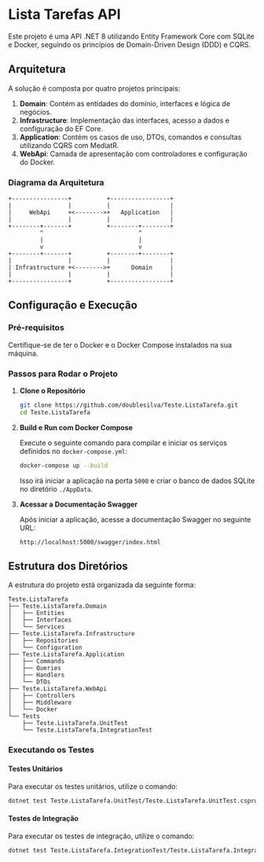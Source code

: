# Lista Tarefas API

Este projeto é uma API .NET 8 utilizando Entity Framework Core com SQLite e Docker, seguindo os princípios de Domain-Driven Design (DDD) e CQRS.

## Arquitetura

A solução é composta por quatro projetos principais:

1. **Domain**: Contém as entidades do domínio, interfaces e lógica de negócios.
2. **Infrastructure**: Implementação das interfaces, acesso a dados e configuração do EF Core.
3. **Application**: Contém os casos de uso, DTOs, comandos e consultas utilizando CQRS com MediatR.
4. **WebApi**: Camada de apresentação com controladores e configuração do Docker.

### Diagrama da Arquitetura

```plaintext
+----------------+          +-----------------+
|                |          |                 |
|     WebApi     +<-------->+   Application   |
|                |          |                 |
+--------+-------+          +--------+--------+
         ^                           ^
         |                           |
         v                           v
+--------+-------+          +--------+--------+
|                |          |                 |
| Infrastructure +<-------->+      Domain     |
|                |          |                 |
+----------------+          +-----------------+
```

## Configuração e Execução

### Pré-requisitos

Certifique-se de ter o Docker e o Docker Compose instalados na sua máquina.

### Passos para Rodar o Projeto

1. **Clone o Repositório**

   ```bash
   git clone https://github.com/doublesilva/Teste.ListaTarefa.git
   cd Teste.ListaTarefa
   ```

2. **Build e Run com Docker Compose**

   Execute o seguinte comando para compilar e iniciar os serviços definidos no `docker-compose.yml`:

   ```bash
   docker-compose up --build
   ```

   Isso irá iniciar a aplicação na porta `5000` e criar o banco de dados SQLite no diretório `./AppData`.

3. **Acessar a Documentação Swagger**

   Após iniciar a aplicação, acesse a documentação Swagger no seguinte URL:

   ```url
   http://localhost:5000/swagger/index.html
   ```

## Estrutura dos Diretórios

A estrutura do projeto está organizada da seguinte forma:

```plaintext
Teste.ListaTarefa
├── Teste.ListaTarefa.Domain
│   ├── Entities
│   ├── Interfaces
│   └── Services
├── Teste.ListaTarefa.Infrastructure
│   ├── Repositories
│   └── Configuration
├── Teste.ListaTarefa.Application
│   ├── Commands
│   ├── Queries
│   ├── Handlers
│   └── DTOs
├── Teste.ListaTarefa.WebApi
│   ├── Controllers
│   ├── Middleware
│   └── Docker
└── Tests
    ├── Teste.ListaTarefa.UnitTest
    └── Teste.ListaTarefa.IntegrationTest
```

### Executando os Testes

#### Testes Unitários

Para executar os testes unitários, utilize o comando:

```bash
dotnet test Teste.ListaTarefa.UnitTest/Teste.ListaTarefa.UnitTest.csproj
```

#### Testes de Integração

Para executar os testes de integração, utilize o comando:

```bash
dotnet test Teste.ListaTarefa.IntegrationTest/Teste.ListaTarefa.IntegrationTest.csproj
```